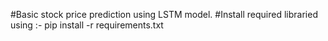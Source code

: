 #Basic stock price prediction using LSTM model.
#Install required libraried using :- pip install -r requirements.txt 
